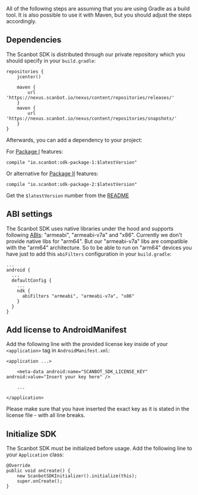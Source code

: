 All of the following steps are assuming that you are using Gradle as a build tool. It is also possible to use it with Maven, but you should adjust the steps accordingly.

## Dependencies

The Scanbot SDK is distributed through our private repository which you should specify in your `build.gradle`:

    repositories {
        jcenter()

        maven {
            url 'https://nexus.scanbot.io/nexus/content/repositories/releases/'
        }
        maven {
            url 'https://nexus.scanbot.io/nexus/content/repositories/snapshots/'
        }
    }

Afterwards, you can add a dependency to your project:

For [Package I](https://scanbot.io/en/sdk.html#packages) features:

    compile "io.scanbot:sdk-package-1:$latestVersion"

Or alternative for [Package II](https://scanbot.io/en/sdk.html#packages) features:

    compile "io.scanbot:sdk-package-2:$latestVersion"

Get the `$latestVersion` number from the [README](https://github.com/doo/Scanbot-SDK-Examples/blob/master/README.md)

## ABI settings
The Scanbot SDK uses native libraries under the hood and supports following [ABIs](https://developer.android.com/ndk/guides/arch.html): "armeabi", "armeabi-v7a" and "x86".
Currently we don't provide native libs for "arm64". But our "armeabi-v7a" libs are compatible with the "arm64" architecture.
So to be able to run on "arm64" devices you have just to add this `abiFilters` configuration in your `build.gradle`:

    ...
    android {
      ...
      defaultConfig {
        ...
        ndk {
          abiFilters "armeabi", "armeabi-v7a", "x86"
        }
      }
    }


## Add license to AndroidManifest

Add the following line with the provided license key inside of your `<application>` tag in `AndroidManifest.xml`:

    <application ...>

        <meta-data android:name="SCANBOT_SDK_LICENSE_KEY" android:value="Insert your key here" />

        ...

    </application>

Please make sure that you have inserted the exact key as it is stated in the license file - with all line breaks.

## Initialize SDK

The Scanbot SDK must be initialized before usage. Add the following line to your `Application` class:

    @Override
    public void onCreate() {
        new ScanbotSDKInitializer().initialize(this);
        super.onCreate();
    }
